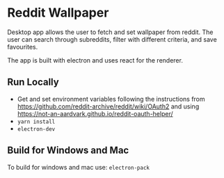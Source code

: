 # Reddit Wallpaper

Desktop app allows the user to fetch and set wallpaper from reddit. The user can search through subreddits, filter with different criteria, and save favourites.

The app is built with electron and uses react for the renderer.

## Run Locally

- Get and set environment variables following the instructions from https://github.com/reddit-archive/reddit/wiki/OAuth2 and using https://not-an-aardvark.github.io/reddit-oauth-helper/
- `yarn install`
- `electron-dev`

## Build for Windows and Mac

To build for windows and mac use: `electron-pack`
